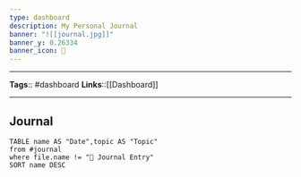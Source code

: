```yaml
---
type: dashboard
description: My Personal Journal
banner: "![[journal.jpg]]"
banner_y: 0.26334
banner_icon: 📒
---
```

---
**Tags**:: #dashboard
**Links**::[[Dashboard]]

---

## Journal

```dataview
TABLE name AS "Date",topic AS "Topic"
from #journal 
where file.name != "📒 Journal Entry"
SORT name DESC
```
